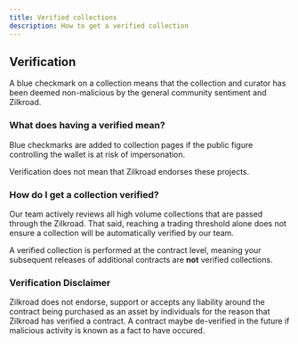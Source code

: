 ```yaml
---
title: Verified collections
description: How to get a verified collection
---
```


## Verification

A blue checkmark on a collection means that the collection and curator has been deemed non-malicious by the general community sentiment and Zilkroad.

### What does having a verified mean?

Blue checkmarks are added to collection pages if the public figure controlling the wallet is at risk of impersonation.

Verification does not mean that Zilkroad endorses these projects.

### How do I get a collection verified?

Our team actively reviews all high volume collections that are passed through the Zilkroad. That said, reaching a trading threshold alone does not ensure a collection will be automatically verified by our team.

A verified collection is performed at the contract level, meaning your subsequent releases of additional contracts are **not** verified collections.

### Verification Disclaimer

Zilkroad does not endorse, support or accepts any liability around the contract being purchased as an asset by individuals for the reason that Zilkroad has verified a contract. A contract maybe de-verified in the future if malicious activity is known as a fact to have occured.
